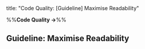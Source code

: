 <frontmatter>
title: "Code Quality: [Guideline] Maximise Readability"
</frontmatter>

<link rel="stylesheet" href="{{baseUrl}}/css/textbook.css">

<div class="website-content">

%%**Code Quality →**%%

## Guideline: Maximise Readability

<div id="main">

<include src="introduction/embed.md" />
<include src="basic/embed.md" />
<include src="intermediate/embed.md" />
<include src="advanced/embed.md" />

</div>

</div>
